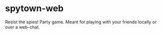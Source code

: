# spytown-web

Resist the spies! Party game. Meant for playing with your friends locally or over a web-chat. 
